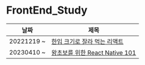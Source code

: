 # FrontEnd_Study
|날짜|제목|
|------|---|
|20221219 ~ |[한입 크기로 잘라 먹는 리액트](https://github.com/lea-hwang/React_Study/tree/master/React/%ED%95%9C%EC%9E%85%20%ED%81%AC%EA%B8%B0%EB%A1%9C%20%EC%9E%98%EB%9D%BC%20%EB%A8%B9%EB%8A%94%20%EB%A6%AC%EC%95%A1%ED%8A%B8)|
|20230410 ~ |[왕초보를 위한 React Native 101](https://github.com/lea-hwang/FrontEnd_Study/tree/master/ReactNative/%EC%99%95%EC%B4%88%EB%B3%B4%EB%A5%BC%20%EC%9C%84%ED%95%9C%20React%20Native%20101)|
